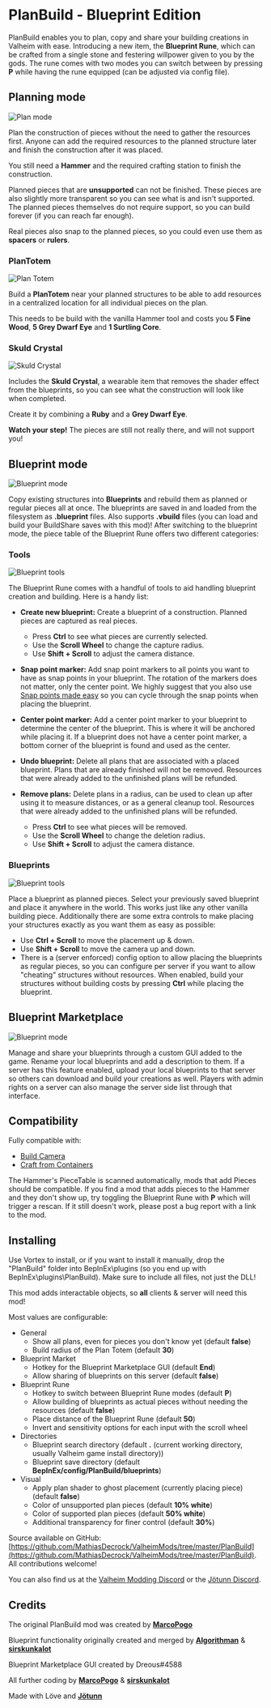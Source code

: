 ﻿# PlanBuild - Blueprint Edition

PlanBuild enables you to plan, copy and share your building creations in Valheim with ease. Introducing a new item, the **Blueprint Rune**, which can be crafted from a single stone and festering willpower given to you by the gods. The rune comes with two modes you can switch between by pressing **P** while having the rune equipped (can be adjusted via config file).

## Planning mode

![Plan mode](https://raw.githubusercontent.com/MathiasDecrock/ValheimMods/master/PlanBuild/resources/PlanMode.png)

Plan the construction of pieces without the need to gather the resources first. Anyone can add the required resources to the planned structure later and finish the construction after it was placed.

You still need a **Hammer** and the required crafting station to finish the construction.

Planned pieces that are **unsupported** can not be finished. These pieces are also slightly more transparent so you can see what is and isn't supported. The planned pieces themselves do not require support, so you can build forever (if you can reach far enough).

Real pieces also snap to the planned pieces, so you could even use them as **spacers** or **rulers**.

### PlanTotem

![Plan Totem](https://raw.githubusercontent.com/MathiasDecrock/ValheimMods/master/PlanBuild/resources/PlanTotem.png)

Build a **PlanTotem** near your planned structures to be able to add resources in a centralized location for all individual pieces on the plan.

This needs to be build with the vanilla Hammer tool and costs you **5 Fine Wood**, **5 Grey Dwarf Eye** and **1 Surtling Core**.

### Skuld Crystal

![Skuld Crystal](https://raw.githubusercontent.com/MathiasDecrock/ValheimMods/master/PlanBuild/assets/icons/plan_crystal.png)

Includes the **Skuld Crystal**, a wearable item that removes the shader effect from the blueprints, so you can see what the construction will look like when completed.

Create it by combining a **Ruby** and a **Grey Dwarf Eye**.

**Watch your step!** The pieces are still not really there, and will not support you!

## Blueprint mode

![Blueprint mode](https://raw.githubusercontent.com/MathiasDecrock/ValheimMods/master/PlanBuild/resources/BlueprintMode.png)

Copy existing structures into **Blueprints** and rebuild them as planned or regular pieces all at once. The blueprints are saved in and loaded from the filesystem as **.blueprint** files. Also supports **.vbuild** files (you can load and build your BuildShare saves with this mod)! After switching to the blueprint mode, the piece table of the Blueprint Rune offers two different categories:

### Tools

![Blueprint tools](https://raw.githubusercontent.com/MathiasDecrock/ValheimMods/master/PlanBuild/resources/BlueprintTools.png)

The Blueprint Rune comes with a handful of tools to aid handling blueprint creation and building. Here is a handy list:

* **Create new blueprint:** Create a blueprint of a construction. Planned pieces are captured as real pieces. 
  * Press **Ctrl** to see what pieces are currently selected. 
  * Use the **Scroll Wheel** to change the capture radius. 
  * Use **Shift + Scroll** to adjust the camera distance.

* **Snap point marker:** Add snap point markers to all points you want to have as snap points in your blueprint. The rotation of the markers does not matter, only the center point. We highly suggest that you also use [Snap points made easy](https://www.nexusmods.com/valheim/mods/299)﻿ so you can cycle through the snap points when placing the blueprint.

* **Center point marker:** Add a center point marker to your blueprint to determine the center of the blueprint. This is where it will be anchored while placing it. If a blueprint does not have a center point marker, a bottom corner of the blueprint is found and used as the center.

* **Undo blueprint:** Delete all plans that are associated with a placed blueprint. Plans that are already finished will not be removed. Resources that were already added to the unfinished plans will be refunded.

* **Remove plans:** Delete plans in a radius, can be used to clean up after using it to measure distances, or as a general cleanup tool. Resources that were already added to the unfinished plans will be refunded.
  * Press **Ctrl** to see what pieces will be removed.
  * Use the **Scroll Wheel** to change the deletion radius.
  * Use **Shift + Scroll** to adjust the camera distance.

### Blueprints

![Blueprint tools](https://raw.githubusercontent.com/MathiasDecrock/ValheimMods/master/PlanBuild/resources/BlueprintBlueprints.png)

Place a blueprint as planned pieces. Select your previously saved blueprint and place it anywhere in the world. This works just like any other vanilla building piece. Additionally there are some extra controls to make placing your structures exactly as you want them as easy as possible:

* Use **Ctrl + Scroll** to move the placement up & down. 
* Use **Shift + Scroll** to move the camera up and down. 
* There is a (server enforced) config option to allow placing the blueprints as regular pieces, so you can configure per server if you want to allow "cheating" structures without resources. When enabled, build your structures without building costs by pressing **Ctrl** while placing the blueprint.

## Blueprint Marketplace

![Blueprint mode](https://raw.githubusercontent.com/MathiasDecrock/ValheimMods/master/PlanBuild/resources/BlueprintMarket.png)

Manage and share your blueprints through a custom GUI added to the game. Rename your local blueprints and add a description to them. If a server has this feature enabled, upload your local blueprints to that server so others can download and build your creations as well. Players with admin rights on a server can also manage the server side list through that interface.

## Compatibility

Fully compatible with:
* [Build Camera](https://www.nexusmods.com/valheim/mods/226)﻿
* [Craft from Containers](https://www.nexusmods.com/valheim/mods/40)﻿

The Hammer's PieceTable is scanned automatically, mods that add Pieces should be compatible. If you find a mod that adds pieces to the Hammer and they don't show up, try toggling the Blueprint Rune with **P** which will trigger a rescan. If it still doesn't work, please post a bug report with a link to the mod.

## Installing

Use Vortex to install, or if you want to install it manually, drop the "PlanBuild" folder into BepInEx\plugins (so you end up with BepInEx\plugins\PlanBuild). Make sure to include all files, not just the DLL!

This mod adds interactable objects, so **all** clients & server will need this mod!

Most values are configurable:
* General
    * Show all plans, even for pieces you don't know yet (default **false**)
    * Build radius of the Plan Totem (default **30**)
* Blueprint Market
    * Hotkey for the Blueprint Marketplace GUI (default **End**)
    * Allow sharing of blueprints on this server (default **false**)
* Blueprint Rune
    * Hotkey to switch between Blueprint Rune modes (default **P**)
    * Allow building of blueprints as actual pieces without needing the resources (default **false**)
    * Place distance of the Blueprint Rune (default **50**)
    * Invert and sensitivity options for each input with the scroll wheel
* Directories
    * Blueprint search directory (default **.** (current working directory, usually Valheim game install directory))
    * Blueprint save directory (default **BepInEx/config/PlanBuild/blueprints**)
* Visual
    * Apply plan shader to ghost placement (currently placing piece) (default **false**)
    * Color of unsupported plan pieces (default **10% white**)
    * Color of supported plan pieces (default **50% white**)
    * Additional transparency for finer control (default **30%**)

Source available on GitHub: [https://github.com/MathiasDecrock/ValheimMods/tree/master/PlanBuild](https://github.com/MathiasDecrock/ValheimMods/tree/master/PlanBuild)﻿. All contributions welcome!

You can also find us at the [Valheim Modding Discord](https://discord.gg/RBq2mzeu4z) or the [Jötunn Discord](https://discord.gg/DdUt6g7gyA).

## Credits

The original PlanBuild mod was created by **[MarcoPogo](https://github.com/MathiasDecrock)**

Blueprint functionality originally created and merged by **[Algorithman](https://github.com/Algorithman)** & **[sirskunkalot](https://github.com/sirskunkalot)**

Blueprint Marketplace GUI created by Dreous#4588

All further coding by **[MarcoPogo](https://github.com/MathiasDecrock)** & **[sirskunkalot](https://github.com/sirskunkalot)**

Made with Löve and **[Jötunn](https://github.com/Valheim-Modding/Jotunn)**